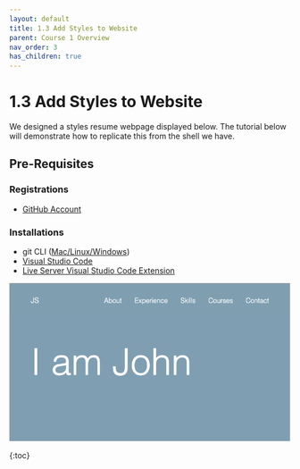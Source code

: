 ```yaml
---
layout: default
title: 1.3 Add Styles to Website
parent: Course 1 Overview
nav_order: 3
has_children: true
---
```

# 1.3 Add Styles to Website
We designed a styles resume webpage displayed below. The tutorial below will demonstrate how to replicate this from the shell we have.
## Pre-Requisites
### Registrations
* [GitHub Account](www.github.com)

### Installations
* git CLI ([Mac/Linux](https://git-scm.com/book/en/v2/Getting-Started-Installing-Git)<a href = '/CloudWebDevelopment/[2022] How to install Git on Windows 10 _ 11 (step by step guide) _ by Valentin Despa _ DevOps with Valentine _ Medium.pdf' target = '_blank'>/Windows</a>)
* [Visual Studio Code](https://code.visualstudio.com/download)
* [Live Server Visual Studio Code Extension](https://marketplace.visualstudio.com/items?itemName=ritwickdey.LiveServer)


<a title = "Click here to interact with this demo!" href = "/CloudWebDevelopment/personalized.html" target = "_blank"><img src="demo.png" style = "height:432; width:768"></a>

{:toc}


